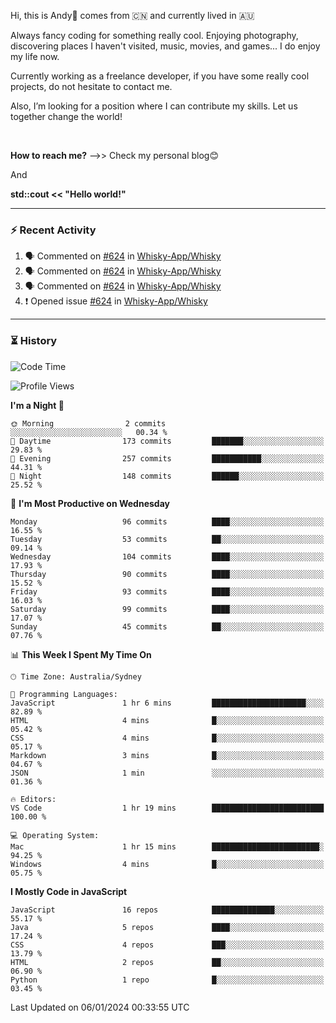 Hi, this is Andy👋 comes from :cn: and currently lived in 🇦🇺

Always fancy coding for something really cool. Enjoying photography, discovering places I haven't visited, music, movies, and games... I do enjoy my life now.

Currently working as a freelance developer, if you have some really cool projects, do not hesitate to contact me.

Also, I’m looking for a position where I can contribute my skills. Let us together change the world!

<br>

<b>How to reach me?</b> -->> Check my personal blog😊

And

**std::cout << "Hello world!"**

---

### ⚡ Recent Activity
<!--START_SECTION:activity-->
1. 🗣 Commented on [#624](https://github.com/Whisky-App/Whisky/issues/624#issuecomment-1818876970) in [Whisky-App/Whisky](https://github.com/Whisky-App/Whisky)
2. 🗣 Commented on [#624](https://github.com/Whisky-App/Whisky/issues/624#issuecomment-1818876394) in [Whisky-App/Whisky](https://github.com/Whisky-App/Whisky)
3. 🗣 Commented on [#624](https://github.com/Whisky-App/Whisky/issues/624#issuecomment-1816213410) in [Whisky-App/Whisky](https://github.com/Whisky-App/Whisky)
4. ❗ Opened issue [#624](https://github.com/Whisky-App/Whisky/issues/624) in [Whisky-App/Whisky](https://github.com/Whisky-App/Whisky)
<!--END_SECTION:activity-->

---

### ⏳ History
<!--START_SECTION:waka-->
![Code Time](http://img.shields.io/badge/Code%20Time-210%20hrs%2022%20mins-blue)

![Profile Views](http://img.shields.io/badge/Profile%20Views-0-blue)

**I'm a Night 🦉** 

```text
🌞 Morning                2 commits           ░░░░░░░░░░░░░░░░░░░░░░░░░   00.34 % 
🌆 Daytime                173 commits         ███████░░░░░░░░░░░░░░░░░░   29.83 % 
🌃 Evening                257 commits         ███████████░░░░░░░░░░░░░░   44.31 % 
🌙 Night                  148 commits         ██████░░░░░░░░░░░░░░░░░░░   25.52 % 
```
📅 **I'm Most Productive on Wednesday** 

```text
Monday                   96 commits          ████░░░░░░░░░░░░░░░░░░░░░   16.55 % 
Tuesday                  53 commits          ██░░░░░░░░░░░░░░░░░░░░░░░   09.14 % 
Wednesday                104 commits         ████░░░░░░░░░░░░░░░░░░░░░   17.93 % 
Thursday                 90 commits          ████░░░░░░░░░░░░░░░░░░░░░   15.52 % 
Friday                   93 commits          ████░░░░░░░░░░░░░░░░░░░░░   16.03 % 
Saturday                 99 commits          ████░░░░░░░░░░░░░░░░░░░░░   17.07 % 
Sunday                   45 commits          ██░░░░░░░░░░░░░░░░░░░░░░░   07.76 % 
```


📊 **This Week I Spent My Time On** 

```text
🕑︎ Time Zone: Australia/Sydney

💬 Programming Languages: 
JavaScript               1 hr 6 mins         █████████████████████░░░░   82.89 % 
HTML                     4 mins              █░░░░░░░░░░░░░░░░░░░░░░░░   05.42 % 
CSS                      4 mins              █░░░░░░░░░░░░░░░░░░░░░░░░   05.17 % 
Markdown                 3 mins              █░░░░░░░░░░░░░░░░░░░░░░░░   04.67 % 
JSON                     1 min               ░░░░░░░░░░░░░░░░░░░░░░░░░   01.36 % 

🔥 Editors: 
VS Code                  1 hr 19 mins        █████████████████████████   100.00 % 

💻 Operating System: 
Mac                      1 hr 15 mins        ████████████████████████░   94.25 % 
Windows                  4 mins              █░░░░░░░░░░░░░░░░░░░░░░░░   05.75 % 
```

**I Mostly Code in JavaScript** 

```text
JavaScript               16 repos            ██████████████░░░░░░░░░░░   55.17 % 
Java                     5 repos             ████░░░░░░░░░░░░░░░░░░░░░   17.24 % 
CSS                      4 repos             ███░░░░░░░░░░░░░░░░░░░░░░   13.79 % 
HTML                     2 repos             ██░░░░░░░░░░░░░░░░░░░░░░░   06.90 % 
Python                   1 repo              █░░░░░░░░░░░░░░░░░░░░░░░░   03.45 % 
```




 Last Updated on 06/01/2024 00:33:55 UTC
<!--END_SECTION:waka-->


<!---
JinchuanL/JinchuanL is a ✨ special ✨ repository because its `README.md` (this file) appears on your GitHub profile.
You can click the Preview link to take a look at your changes.
--->
